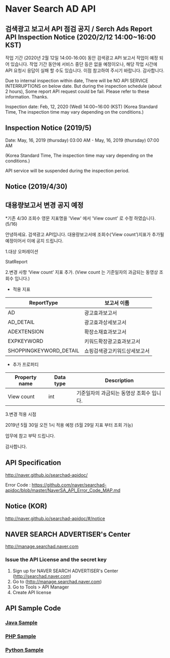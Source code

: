 # Naver Search AD API


## 검색광고 보고서 API 점검 공지 / Serch Ads Report API Inspection Notice (2020/2/12 14:00~16:00 KST)
작업 기간 (2020년 2월 12일 14:00-16:00) 동안 검색광고 API 보고서 작업이 예정 되어 있습니다. 
작업 기간 동안에 서비스 중단 등은 없을 예정이오나, 해당 작업 시간에 API 요청시 응답이 실패 할 수도 있습니다. 
이점 참고하여 주시기 바랍니다.  감사합니다. 

Due to internal inspection within date, There will be NO API SERVICE INTERRUPTIONS on below date.
But during the inspection schedule (about 2 hours), Some report API request could be fail.
Please refer to these information. Thanks.

Inspection date: Feb, 12, 2020 (Wed) 14:00~16:00 (KST)
(Korea Standard Time, The inspection time may vary depending on the conditions.)

## Inspection Notice (2019/5)
Date: May, 16, 2019 (thursday) 03:00 AM - May, 16, 2019 (thursday) 07:00 AM

(Korea Standard Time, The inspection time may vary depending on the conditions.)

API service will be suspended during the inspection period.

## Notice (2019/4/30)
## 대용량보고서 변경 공지 예정 

*기존 4/30 조회수 영문 지표명을 'View' 에서 'View count' 로 수정 하였습니다. (5/16) 

안녕하세요. 검색광고 API입니다. 
대용량보고서에 조회수(‘View count’)지표가 추가될 예정이어서 이에 공지 드립니다.

1.대상 오퍼레이션

StatReport

2.변경 사항 
‘View count’ 지표 추가. 
(View count 는 기준일자의 과금되는 동영상 조회수 입니다.)

* 적용 지표 
 
ReportType | 보고서 이름
-----------| -------|
AD|광고효과보고서
AD_DETAIL|광고효과상세보고서
ADEXTENSION|확장소재효과보고서
EXPKEYWORD|키워드확장광고효과보고서
SHOPPINGKEYWORD_DETAIL|쇼핑검색광고키워드상세보고서

* 추가 프로퍼티

Property name | Data type | Description
-----------| -------| -------|
View count|int| 기준일자의 과금되는 동영상 조회수 입니다.

3.변경 적용 시점

2019년 5월 30일 오전 1시 적용 예정 (5월 29일 지표 부터 조회 가능)

업무에 참고 부탁 드립니다.

감사합니다.



## API Specification
http://naver.github.io/searchad-apidoc/

Error Code : https://github.com/naver/searchad-apidoc/blob/master/NaverSA_API_Error_Code_MAP.md

## Notice (KOR)
http://naver.github.io/searchad-apidoc/#/notice

## NAVER SEARCH ADVERTISER's Center
http://manage.searchad.naver.com

### Issue the API License and the secret key

1. Sign up for NAVER SEARCH ADVERTISER's Center (http://searchad.naver.com)
2. Go to (http://manage.searchad.naver.com)
3. Go to Tools > API Manager
4. Create API license


## API Sample Code

### [Java Sample](java-sample)
### [PHP Sample](php-sample)
### [Python Sample](python-sample)
